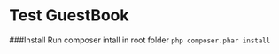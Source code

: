 Test GuestBook
=========

###Install
Run composer intall in root folder
`php composer.phar install`

